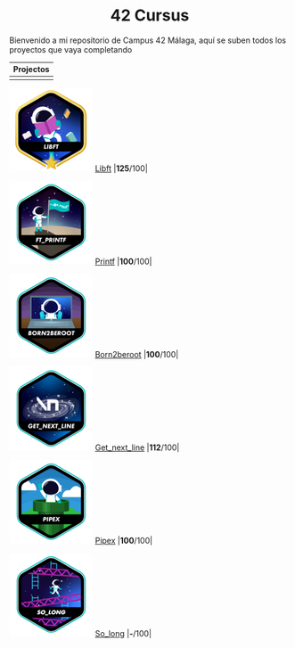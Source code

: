 <h1 align="center"> 42 Cursus </h1>

<p>Bienvenido a mi repositorio de Campus 42 Málaga, aquí se suben todos los proyectos que vaya completando</p>

| Projectos       |
| :--------------:|
|                 |
![libft-bonus](./badges/libftm.png)
[Libft](https://github.com/Kenobiiii/libft.git)
|**125**/100|

![printf](./badges/ft_printfe.png)
[Printf](https://github.com/Kenobiiii/printf.git)
|**100**/100|

![born2beroot](./badges/born2beroote.png)
[Born2beroot](https://github.com/Kenobiiii/born2beroot.git)
|**100**/100|

![GNL](./badges/get_next_linee.png)
[Get_next_line](https://github.com/Kenobiiii/get_lext_line.git)
|**112**/100|

![Pipex](./badges/pipexe.png)
[Pipex](https://github.com/Kenobiiii/pipex.git)
|**100**/100|

![So_long](./badges/so_longe.png)
[So_long](https://github.com/Kenobiiii/so_long.git)
|**-**/100|
